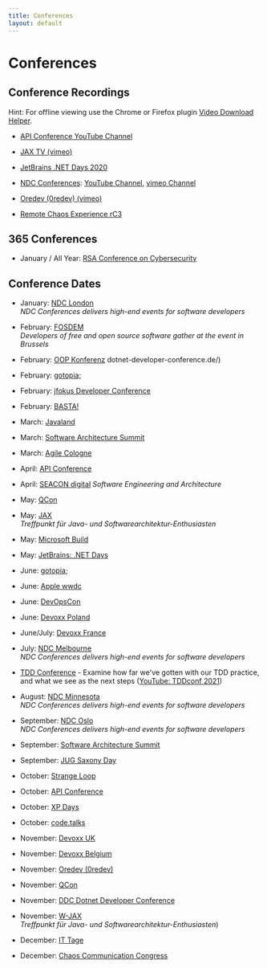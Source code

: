 ```yaml
---
title: Conferences
layout: default
---
```

# Conferences

## Conference Recordings

Hint: For offline viewing use the Chrome or Firefox plugin [Video Download Helper](https://www.downloadhelper.net/).

* [API Conference YouTube Channel](https://www.youtube.com/channel/UCtmmVmkh4D-8V-sHBD_S3TQ)

* [JAX TV (vimeo)](https://vimeo.com/jaxtv/videos)

* [JetBrains .NET Days 2020](https://blog.jetbrains.com/dotnet/2020/05/21/jetbrains-net-days-online-2020-session-recordings-available/)

* [NDC Conferences](https://ndcconferences.com/): [YouTube Channel](https://www.youtube.com/channel/UCTdw38Cw6jcm0atBPA39a0Q/playlists), [vimeo Channel](https://vimeo.com/ndcconferences)

* [Oredev (0redev) (vimeo)](https://vimeo.com/oredev)

* [Remote Chaos Experience rC3](https://media.ccc.de/c/rc3)

## 365 Conferences

* January / All Year: [RSA Conference on Cybersecurity](https://www.rsaconference.com/)

## Conference Dates

* January: [NDC London](https://ndcconferences.com/)<br>*NDC Conferences delivers high-end events for software developers*

* February: [FOSDEM](https://fosdem.org/)<br>*Developers of free and open source software gather at the event in Brussels*

* February: [OOP Konferenz](https://www.oop-konferenz.de/)
dotnet-developer-conference.de/)

* February: [gotopia;](https://gotopia.tech/events)

* February: [jfokus Developer Conference](https://www.jfokus.se/)

* February: [BASTA!](https://basta.net/)

* March: [Javaland](https://www.javaland.eu/de/home/)

* March: [Software Architecture Summit](https://software-architecture-summit.de/programm/)

* March: [Agile Cologne](https://www.agilecologne.de/)

* April: [API Conference](https://apiconference.net/)

* April: [SEACON digital](https://www.sea-con.de/) *Software Engineering and Architecture*

* May: [QCon](https://qconferences.com/)

* May: [JAX](https://jax.de/)<br>*Treffpunkt für Java- und Softwarearchitektur-Enthusiasten*

* May: [Microsoft Build](https://mybuild.microsoft.com/)

* May: [JetBrains: .NET Days](https://blog.jetbrains.com/?s=.net+day)

* June: [gotopia;](https://gotopia.tech/events)

* June: [Apple wwdc](https://developer.apple.com/wwdc20/)

* June: [DevOpsCon](https://devopsconference.de/de/)

* June: [Devoxx Poland](https://devoxx.com/)

* June/July: [Devoxx France](https://devoxx.com/)

* July: [NDC Melbourne](https://ndcconferences.com/)<br>*NDC Conferences delivers high-end events for software developers*

* [TDD Conference](http://tddconf.com/) - Examine how far we've gotten with our TDD practice, and what we see as the next steps ([YouTube: TDDconf 2021](https://www.youtube.com/watch?v=-_noEVCR__I))

* August: [NDC Minnesota](https://ndcconferences.com/)<br>*NDC Conferences delivers high-end events for software developers*

* September: [NDC Oslo](https://ndcconferences.com/)<br>*NDC Conferences delivers high-end events for software developers*

* September: [Software Architecture Summit](https://software-architecture-summit.de/programm/)

* September: [JUG Saxony Day](https://jug-saxony-day.org/)

* October: [Strange Loop](https://www.thestrangeloop.com/)

* October: [API Conference](https://apiconference.net/)

* October: [XP Days](http://www.xpdays.de/)

* October: [code.talks](https://www.codetalks.de/de)

* November: [Devoxx UK](https://devoxx.com/)

* November: [Devoxx Belgium](https://devoxx.com/)

* November: [Oredev (0redev)](https://oredev.org)

* November: [QCon](https://qconferences.com/)

* November: [DDC Dotnet Developer Conference](https://www.dotnet-developer-conference.de/)

* November: [W-JAX](https://jax.de/)<br>*Treffpunkt für Java- und Softwarearchitektur-Enthusiasten*)

* December: [IT Tage](https://www.ittage.informatik-aktuell.de/konferenz/einfuehrung.html)

* December: [Chaos Communication Congress](https://events.ccc.de/)